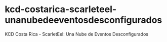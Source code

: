 # kcd-costarica-scarleteel-unanubedeeventosdesconfigurados
KCD Costa Rica - ScarletEel: Una Nube de Eventos Desconfigurados
